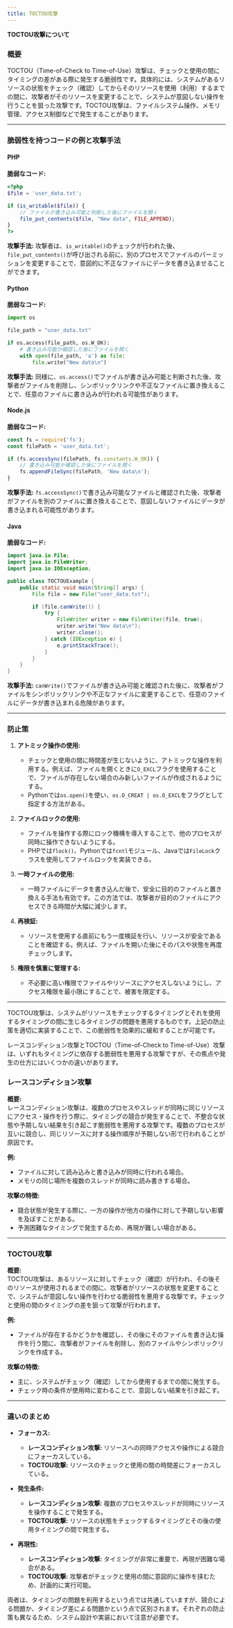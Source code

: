 ```yaml
---
title: TOCTOU攻撃
---
```



**TOCTOU攻撃について**

### **概要**

TOCTOU（Time-of-Check to Time-of-Use）攻撃は、チェックと使用の間にタイミングの差がある際に発生する脆弱性です。具体的には、システムがあるリソースの状態をチェック（確認）してからそのリソースを使用（利用）するまでの間に、攻撃者がそのリソースを変更することで、システムが意図しない操作を行うことを狙った攻撃です。TOCTOU攻撃は、ファイルシステム操作、メモリ管理、アクセス制御などで発生することがあります。

---

### **脆弱性を持つコードの例と攻撃手法**

#### **PHP**

**脆弱なコード:**
```php
<?php
$file = 'user_data.txt';

if (is_writable($file)) {
    // ファイルが書き込み可能と判断した後にファイルを開く
    file_put_contents($file, "New data", FILE_APPEND);
}
?>
```

**攻撃手法:**
攻撃者は、`is_writable()`のチェックが行われた後、`file_put_contents()`が呼び出される前に、別のプロセスでファイルのパーミッションを変更することで、意図的に不正なファイルにデータを書き込ませることができます。

#### **Python**

**脆弱なコード:**
```python
import os

file_path = "user_data.txt"

if os.access(file_path, os.W_OK):
    # 書き込み可能か確認した後にファイルを開く
    with open(file_path, 'a') as file:
        file.write("New data\n")
```

**攻撃手法:**
同様に、`os.access()`でファイルが書き込み可能と判断された後、攻撃者がファイルを削除し、シンボリックリンクや不正なファイルに置き換えることで、任意のファイルに書き込みが行われる可能性があります。

#### **Node.js**

**脆弱なコード:**
```javascript
const fs = require('fs');
const filePath = 'user_data.txt';

if (fs.accessSync(filePath, fs.constants.W_OK)) {
    // 書き込み可能か確認した後にファイルを開く
    fs.appendFileSync(filePath, 'New data\n');
}
```

**攻撃手法:**
`fs.accessSync()`で書き込み可能なファイルと確認された後、攻撃者がファイルを別のファイルに置き換えることで、意図しないファイルにデータが書き込まれる可能性があります。

#### **Java**

**脆弱なコード:**
```java
import java.io.File;
import java.io.FileWriter;
import java.io.IOException;

public class TOCTOUExample {
    public static void main(String[] args) {
        File file = new File("user_data.txt");

        if (file.canWrite()) {
            try {
                FileWriter writer = new FileWriter(file, true);
                writer.write("New data\n");
                writer.close();
            } catch (IOException e) {
                e.printStackTrace();
            }
        }
    }
}
```

**攻撃手法:**
`canWrite()`でファイルが書き込み可能と確認された後に、攻撃者がファイルをシンボリックリンクや不正なファイルに変更することで、任意のファイルにデータが書き込まれる危険があります。

---

### **防止策**

1. **アトミック操作の使用:**
   - チェックと使用の間に時間差が生じないように、アトミックな操作を利用する。例えば、ファイルを開くときに`O_EXCL`フラグを使用することで、ファイルが存在しない場合のみ新しいファイルが作成されるようにする。
   - Pythonでは`os.open()`を使い、`os.O_CREAT | os.O_EXCL`をフラグとして指定する方法がある。

2. **ファイルロックの使用:**
   - ファイルを操作する際にロック機構を導入することで、他のプロセスが同時に操作できないようにする。
   - PHPでは`flock()`、Pythonでは`fcntl`モジュール、Javaでは`FileLock`クラスを使用してファイルロックを実装できる。

3. **一時ファイルの使用:**
   - 一時ファイルにデータを書き込んだ後で、安全に目的のファイルと置き換える手法も有効です。この方法では、攻撃者が目的のファイルにアクセスできる時間が大幅に減少します。

4. **再検証:**
   - リソースを使用する直前にもう一度検証を行い、リソースが安全であることを確認する。例えば、ファイルを開いた後にそのパスや状態を再度チェックします。

5. **権限を慎重に管理する:**
   - 不必要に高い権限でファイルやリソースにアクセスしないようにし、アクセス権限を最小限にすることで、被害を限定する。

---

TOCTOU攻撃は、システムがリソースをチェックするタイミングとそれを使用するタイミングの間に生じるタイミングの問題を悪用するものです。上記の防止策を適切に実装することで、この脆弱性を効果的に緩和することが可能です。


レースコンディション攻撃とTOCTOU（Time-of-Check to Time-of-Use）攻撃は、いずれもタイミングに依存する脆弱性を悪用する攻撃ですが、その焦点や発生の仕方にはいくつかの違いがあります。

### **レースコンディション攻撃**

**概要:**  
レースコンディション攻撃は、複数のプロセスやスレッドが同時に同じリソースにアクセス・操作を行う際に、タイミングの競合が発生することで、不整合な状態や予期しない結果を引き起こす脆弱性を悪用する攻撃です。複数のプロセスが互いに競合し、同じリソースに対する操作順序が予期しない形で行われることが原因です。

**例:**  
- ファイルに対して読み込みと書き込みが同時に行われる場合。
- メモリの同じ場所を複数のスレッドが同時に読み書きする場合。

**攻撃の特徴:**  
- 競合状態が発生する際に、一方の操作が他方の操作に対して予期しない影響を及ぼすことがある。
- 予測困難なタイミングで発生するため、再現が難しい場合がある。

---

### **TOCTOU攻撃**

**概要:**  
TOCTOU攻撃は、あるリソースに対してチェック（確認）が行われ、その後そのリソースが使用されるまでの間に、攻撃者がリソースの状態を変更することで、システムが意図しない操作を行わせる脆弱性を悪用する攻撃です。チェックと使用の間のタイミングの差を狙って攻撃が行われます。

**例:**  
- ファイルが存在するかどうかを確認し、その後にそのファイルを書き込む操作を行う間に、攻撃者がファイルを削除し、別のファイルやシンボリックリンクを作成する。

**攻撃の特徴:**  
- 主に、システムがチェック（確認）してから使用するまでの間に発生する。
- チェック時の条件が使用時に変わることで、意図しない結果を引き起こす。

---

### **違いのまとめ**

- **フォーカス:**  
  - **レースコンディション攻撃:** リソースへの同時アクセスや操作による競合にフォーカスしている。
  - **TOCTOU攻撃:** リソースのチェックと使用の間の時間差にフォーカスしている。

- **発生条件:**  
  - **レースコンディション攻撃:** 複数のプロセスやスレッドが同時にリソースを操作することで発生する。
  - **TOCTOU攻撃:** リソースの状態をチェックするタイミングとその後の使用タイミングの間で発生する。

- **再現性:**  
  - **レースコンディション攻撃:** タイミングが非常に重要で、再現が困難な場合がある。
  - **TOCTOU攻撃:** 攻撃者がチェックと使用の間に意図的に操作を挟むため、計画的に実行可能。

両者は、タイミングの問題を利用するという点では共通していますが、競合による問題か、タイミング差による問題かという点で区別されます。それぞれの防止策も異なるため、システム設計や実装において注意が必要です。
